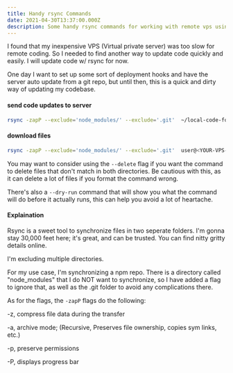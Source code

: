 ```yaml
---
title: Handy rsync Commands
date: 2021-04-30T13:37:00.000Z
description: Some handy rsync commands for working with remote vps using ssh.
---
```


I found that my inexpensive VPS (Virtual private server) was too slow for remote coding. So I needed to find another way to update code quickly and easily. I will update code w/ rsync for now.

One day I want to set up some sort of deployment hooks and have the server auto update from a git repo, but until then, this is a quick and dirty way of updating my codebase.

#### send code updates to server

```bash
rsync -zapP --exclude='node_modules/' --exclude='.git'  ~/local-code-folder/ user@<YOUR-VPS-IP-ADDRESS>:/remote-code-folder/
```


#### download files

```bash
rsync -zapP --exclude='node_modules/' --exclude='.git'  user@<YOUR-VPS-IP-ADDRESS>:/remote-code-folder/ ~/local-code-folder/
```

You may want to consider using the `--delete` flag if you want the command to delete files that don't match in both directories. Be cautious with this, as it can delete a lot of files if you format the command wrong. 

There's also a `--dry-run` command that will show you what the command will do before it actually runs, this can help you avoid a lot of heartache. 

#### Explaination

Rsync is a sweet tool to synchronize files in two seperate folders.  I'm gonna stay 30,000 feet here; it's great, and can be trusted. You can find nitty gritty details online.

I'm excluding multiple directories. 

For my use case, I'm synchronizing a npm repo. There is a directory called "node_modules" that I do NOT want to synchronize, so I have added a flag to ignore that, as well as the .git folder to avoid any complications there.

As for the flags, the `-zapP` flags do the following: 

-z,              compress file data during the transfer

-a,               archive mode; (Recursive, Preserves file ownership, copies sym links, etc.)

-p,                 preserve permissions

-P,                  displays progress bar
